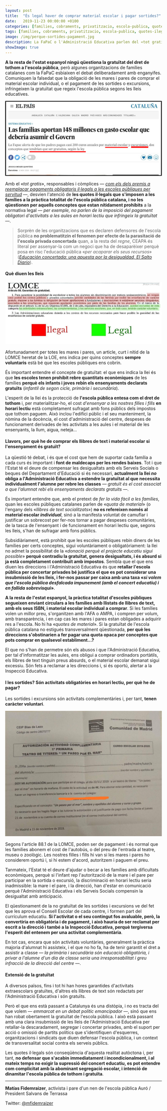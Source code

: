 ```yaml
---
layout: post
title:  "És legal haver de comprar material escolar i pagar sortides?"
date:   2019-11-23 00:00:00 +0100
categories: [families, cobraments, privatitzacio, escola-publica, quotes-ilegals]
tags: [families, cobraments, privatitzacio, escola-publica, quotes-ilegals]
image: /img/perque-sortides-pagament.jpg
description: La FaPaC o l'Administració Educativa parlen del «tot gratis», i desvien l'atenció de les quotes il·legals.
showImage: true
---
```


**A la resta de l'estat espanyol ningú qüestiona la gratuïtat del dret de tothom a l'escola pública**, però algunes organitzacions de famílies catalanes com la FaPaC esbiaixen el debat deliberadament amb enganyifes. Comuniquen la falsedat que la obligació de les mares i pares de comprar el material escolar individual, o el pagament de les sortides o excursions, infringeixen la gratuïtat que regeix l'escola pública segons les lleis educatives.

![Postura de FaPaC davant els pagaments obligatoris il·legals a les famílies catalanes de la pública](/img/perque-sortides-pagament-fapac.jpg)

Amb el «*tot gratis*», responsables i còmplices — *[com els dels premis a reemplaçar pagaments obligatoris il·legals a les escoles públiques per servitud](https://www.naciodigital.cat/manresa/noticia/82534)* —, desvien l'atenció de **les quotes il·legals que s'imposen a les famílies a la pràctica totalitat de l'escola pública catalana, i no les qüestionen per aquells conceptes que estan nítidament prohibits** a la normativa legal — *per exemple, no parlen de la imposició del pagament obligatori d'activitats a les aules en horari lectiu que infringeix la gratuïtat* —. 

> Sorprèn de les organitzacions que es declaren defensores de l'escola pública **no problematitzin el fenomen per efecte de la parasitació de l'escola privada concertada** quan, a la resta del *regne*, CEAPA és literal per assenyar-la com un negoci que ha de desaparèixer perquè posa en risc l'educació pública «*per acaparar els seus recursos*» ([*Educación concertada: una apuesta por la desigualdad, El Salto Diario*](https://www.elsaltodiario.com/educacion-concertada/educacion-concertada-privatizacion)).

#### **Què diuen les lleis**

![Article 88.1 de la LOMCE](/img/lomce-gratuitat.jpg)

Afortunadament per totes les mares i pares, un article, curt i nítid de la LOMCE heretat de la LOE, ens indica per quins conceptes **sempre voluntaris** està bé que les escoles públiques ens cobrin.

És important entendre el concepte de gratuïtat: el que ens indica la llei és que **les escoles tenen prohibit rebre quantitats econòmiques** de les famílies **perquè els infants i joves rebin els ensenyaments declarats gratuïts** (*infantil de segon cicle, primària i secundària*).

L'esperit de la llei és la protecció de **l'escola pública entesa com el dret de tothom** i, per materialitzar-ho, el cost *d'ensenyar a les nostres filles i fills* **en horari lectiu** està completament sufragat amb fons públics dels impostos que tothom paguem. Això inclou l'edifici públic i el seu manteniment, la nòmina de la docència, el cost d'administració del centre, despeses de funcionament derivades de les activitats a les aules i el material de les ensenyants, la llum, aigua, neteja...

#### **Llavors, per què he de comprar els llibres de text i material escolar si l'ensenyament és gratuït?**

La qüestió té debat, i és que el cost que hem de suportar cada família a cada curs és important i **font de maldecaps per les rendes baixes**. Tot i que l'Estat té el deure de compensar les desigualtats amb els Serveis Socials o beques del Departament d'Educació si és necessari, **actualment la llei *no* obliga a l'Administració Educativa a estendre la gratuïtat al que necessita individualment l'alumne per rebre les classes** — *gratuït és el cost associat a que l'alumnat rebi els ensenyaments declarats gratuits* —.

És important entendre que, amb el pretext de *fer la vida fàcil a les famílies*, quan les escoles públiques catalanes parlen de «*quota de material*» (o l'engany dels «*llibres de text socialitzats*») **no es refereixen només al material escolar *individual***, sinó a la manifesta voluntat de camuflar i justificar un sobrecost per fer-nos tornar a pagar despeses comunitàries, de la tasca de l'ensenyant i de funcionament en horari lectiu que, segons les lleis, s'han de sufragar amb fons públics. 

Subsidiàriament, està prohibit que les escoles públiques rebin diners de les famílies per certs conceptes, sigui voluntàriament o obligatòriament: la llei no admet la possibilitat de la «*donació perquè el projecte educatiu sigui possible*» **perquè contradiu la gratuïtat, genera desigualtats, i és absurd si ja està completament contribuït amb impostos**. Sembla que el que ens diuen les direccions i l'Administració Educativa és que **retallar l'escola pública per concertar privades bé justifica el que es pot considerar una insubmissió de les lleis, i fer-nos passar per caixa amb una taxa «*si volem que l'escola pública desfalcada impunement (amb el concert educatiu) i en fallida sobrevisqui*»**.

**A la resta de l'estat espanyol, la pràctica totalitat d'escoles públiques segueixen enviant circulars a les famílies amb llistats de llibres de text, amb els seus ISBN, i material escolar individual a comprar**. Si les famílies volen un millor preu, s'organitzen amb l'AFA o AMPA, i compren per volum, amb transparència, i en cap cas les mares i pares estan obligades a adquirir res a l'escola. No hi ha «*quotes de material*». Si la gratuïtat de l'escola pública catalana no estigués transversalment qüestionada, **per què les direccions s'obstinarien a fer pagar una quota opaca per conceptes que pots comprar en qualsevol establiment...?**

El que no s'han de permetre són els abusos i que l'Administració Educativa, per tal d'informatitzar les aules, ens obligui a comprar ordinadors portàtils, els llibres de text tinguin preus absurds, o el material escolar demanat sigui excessiu. Són fets a reclamar a les direccions i, si és oportú, alertar a la Inspecció Educativa.

#### **I les sortides? Són activitats obligatòries en horari lectiu, per què he de pagar?**

Les sortides i excursions són activitats complementàries i, per tant, **tenen caràcter voluntari**.

![](/img/circular-sortida-madrid.jpg)

Segons l'article 88.1 de la LOMCE, poden ser de pagament i és normal que les famílies abonem el cost de l'autobús, o del preu de l'entrada al teatre, museu o zoològic. Les nostres filles i fills hi van si les mares i pares ho considerem oportú i, si hi estem d'acord, autoritzem i paguem el preu.

Tanmateix, l'Estat té el deure d'ajudar o becar a les famílies amb dificultats econòmiques, perquè si l'infant rep l'autorització de la mare i el pare per participar en la sortida o excursió, la discriminació en horari lectiu seria inadmissible: la mare i el pare, i la direcció, han d'estar en comunicació perquè l'Administració Educativa i els Serveis Socials compensin la desigualtat amb anticipació.

El qüestionament de la no gratuïtat de les sortides i excursions ve del fet que les aprova el Consell Escolar de cada centre, i formen part del currículum educatiu. **Si l'activitat o el seu contingut fos avaluable, però, la convertiria en obligatòria i de pagament, i això hauria de ser reclamat per escrit a la direcció i també a la Inspecció Educativa, perquè tergiversa l'esperit del entenem per una activitat complementària**.

En tot cas, encara que són activitats voluntàries, generalment la pràctica majoria d'alumnat hi assisteix, i el que no ho fa, ha de tenir garantit el dret a assistir a classe — *la primària i secundària són educació obligatòria, i privar a l'alumne d'un dia de classe seria una irresponsabilitat i greu infracció de la direcció del centre* —.

#### **Extensió de la gratuïtat**

A diversos països, fins i tot hi han hores garantides d'activitats extraescolars gratuïtes, d'altres els llibres de text són redactats per l'Administració Educativa i són gratuïts.

Però el que ens està passant a Catalunya és una distòpia, i no es tracta del que volem — *emmarcat en un debat polític emancipador* —, sinó que ens han robat obertament la gratuïtat de l'escola pública. I això està passant amb una clara insubmissió de les lleis de l'Administració Educativa per retallar-la descaradament, segregar i concertar privades, amb el suport per acció o omissió de partits polítics que s'identifiquen d'esquerres, organitzacions i sindicats que diuen defensar l'escola pública, i un context de transversalitat social contra els serveis públics. 

Les quotes il·legals són conseqüència d'aquesta realitat autòctona i, per tant, **no defensar que s'acabin immediatament i incondicionalment, i al mateix temps no exigir la supressió del concert educatiu, es pot entendre com complicitat amb la abominant segregació escolar, i intenció de dinamitar l'escola pública de tothom i gratuïta**.

---

**Matías Fidemraizer**, activista i pare d'un nen de l'escola pública Auró / President Salvans de Terrassa

Twitter: [@mfidemraizer](https://twitter.com/mfidemraizer)